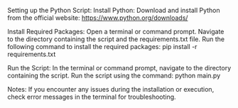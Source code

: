 Setting up the Python Script:
Install Python:
Download and install Python from the official website: https://www.python.org/downloads/

Install Required Packages:
Open a terminal or command prompt.
Navigate to the directory containing the script and the requirements.txt file.
Run the following command to install the required packages:
pip install -r requirements.txt

Run the Script:
In the terminal or command prompt, navigate to the directory containing the script.
Run the script using the command: python main.py

Notes:
If you encounter any issues during the installation or execution, check error messages in the terminal for troubleshooting.
